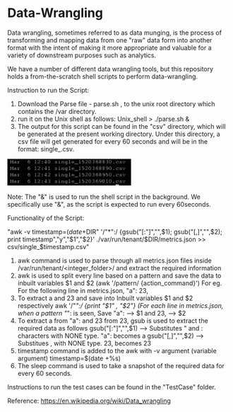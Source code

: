 # Data-Wrangling
Data wrangling, sometimes referred to as data munging, is the process of transforming and mapping data from one "raw" data form into another format with the intent of making it more appropriate and valuable for a variety of downstream purposes such as analytics.

We have a number of different data wrangling tools, but this repository holds a from-the-scratch shell scripts to perform data-wrangling.

Instruction to run the Script:

1. Download the Parse file - parse.sh , to the unix root directory which contains the /var directory.
2. run it on the Unix shell as follows: 
      Unix_shell > ./parse.sh &
3. The output for this script can be found in the "csv" directory, which will be generated at the present working directory. Under this directory, a csv file will get generated for every 60 seconds and will be in the format: single_<timestamp>.csv. 

<a href="https://github.com/hemambujamV/Data-Wrangling/blob/master/screenshot.png"><img src="https://github.com/hemambujamV/Data-Wrangling/blob/master/screenshot.png" title="Script Execution" halign="right" height="60" />
</a>

Note:
The "&" is used to run the shell script in the background. We specifically use "&", as the script is expected to run every 60seconds.


Functionality of the Script:

"awk -v timestamp=$(date +%s) -v y="$DIR" '/"*":/ {gsub("[:\"]","",$1); gsub("[,]","",$2); print timestamp","y","$1","$2}' ./var/run/tenant/$DIR/metrics.json >> csv/single_$timestamp.csv"

 1) awk command is used to parse through all metrics.json files inside /var/run/tenant/<integer_folder>/  and extract the required information
 2) awk is used to split every line based on a pattern and save the data to inbuilt variables $1 and $2 (awk '/pattern/ {action_command}')
       For eg. For the following line in metrics.json,
       "a": 23,
 3) To extract a and 23 and save into Inbuilt variables $1 and $2 respectively
       awk '/"*":/ {print "$1" , "$2"}   (For each line in metrics.json, when a pattern "*": is seen, 
       Save "a": --> $1 and 23, --> $2
 4) To extract a from "a": and 23 from 23,
       gsub is used to extract the required data as follows
       gsub("[:\"]","",$1) --> Substitutes " and : characters with NONE type. "a": becomes a
       gsub("[,]","",$2)   --> Substitues , with NONE type. 23, becomes 23
 5) timestamp command is added to the awk with -v argument (variable argument)
       timestamp=$(date +%s)
 6) The sleep command is used to take a snapshot of the required data for every 60 seconds.


Instructions to run the test cases can be found in the "TestCase" folder.




Reference: https://en.wikipedia.org/wiki/Data_wrangling

